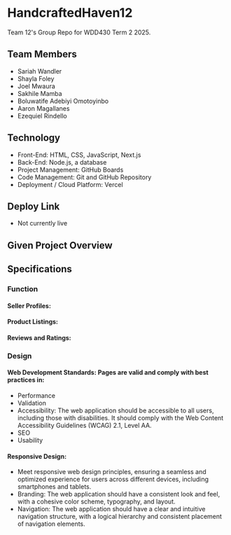 # HandcraftedHaven12
Team 12's Group Repo for WDD430 Term 2 2025.

## Team Members 
- Sariah Wandler
- Shayla Foley
- Joel Mwaura
- Sakhile Mamba
- Boluwatife Adebiyi Omotoyinbo
- Aaron Magallanes
- Ezequiel Rindello

## Technology
- Front-End: HTML, CSS, JavaScript, Next.js
- Back-End: Node.js, a database
- Project Management: GitHub Boards
- Code Management: Git and GitHub Repository
- Deployment / Cloud Platform: Vercel

## Deploy Link
- Not currently live

## Given Project Overview


## Specifications
### Function
#### Seller Profiles: 

#### Product Listings: 

#### Reviews and Ratings: 

### Design
#### Web Development Standards: Pages are valid and comply with best practices in:
- Performance
- Validation
- Accessibility: The web application should be accessible to all users, including those with disabilities. It should comply with the Web Content Accessibility Guidelines (WCAG) 2.1, Level AA.
- SEO
- Usability
#### Responsive Design: 
- Meet responsive web design principles, ensuring a seamless and optimized experience for users across different devices, including smartphones and tablets.
- Branding: The web application should have a consistent look and feel, with a cohesive color scheme, typography, and layout.
- Navigation: The web application should have a clear and intuitive navigation structure, with a logical hierarchy and consistent placement of navigation elements.
